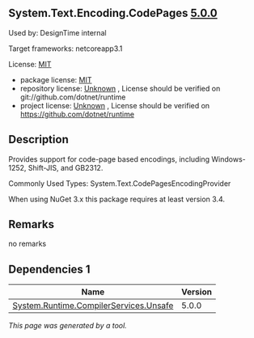 System.Text.Encoding.CodePages [5.0.0](https://www.nuget.org/packages/System.Text.Encoding.CodePages/5.0.0)
--------------------

Used by: DesignTime internal

Target frameworks: netcoreapp3.1

License: [MIT](../../../../licenses/mit) 

- package license: [MIT](https://licenses.nuget.org/MIT) 
- repository license: [Unknown](git://github.com/dotnet/runtime) , License should be verified on git://github.com/dotnet/runtime
- project license: [Unknown](https://github.com/dotnet/runtime) , License should be verified on https://github.com/dotnet/runtime

Description
-----------
Provides support for code-page based encodings, including Windows-1252, Shift-JIS, and GB2312.

Commonly Used Types:
System.Text.CodePagesEncodingProvider
 
When using NuGet 3.x this package requires at least version 3.4.

Remarks
-----------
no remarks


Dependencies 1
-----------

|Name|Version|
|----------|:----|
|[System.Runtime.CompilerServices.Unsafe](../../../../packages/nuget.org/system.runtime.compilerservices.unsafe/5.0.0)|5.0.0|

*This page was generated by a tool.*